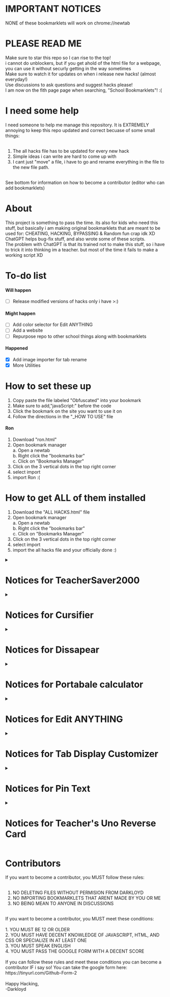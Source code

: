 # IMPORTANT NOTICES

NONE of these bookmarklets will work on chrome://newtab

# PLEASE READ ME

Make sure to star this repo so I can rise to the top!<br>
i cannot do unblockers, but if you get ahold of the html file for a webpage, you can use it without securly getting in the way sometimes<br>
Make sure to watch it for updates on when i release new hacks! (almost everyday!)<br>
Use discussions to ask questions and suggest hacks please!<br>
I am now on the fith page page when searching, "School Bookmarklets"! :(<br>

# I need some help

I need someone to help me manage this repository. It is EXTREMELY annoying to keep this repo updated and correct becuase of some small things:<br>
<br>
1. The all hacks file has to be  updated for every new hack<br>
2. Simple ideas i can write are hard to come up with<br>
3. I cant just "move" a file, i have to go and rename everything in the file to the new file path.<br>
<br>
See bottom for information on how to become a contributor (editor who can add bookmarklets)

# About

This project is something to pass the time. its also for kids who need this stuff, but basically i am making original bookmarklets that are meant to be used for: CHEATING, HACKING, BYPASSING & Random fun crap idk XD<br>
ChatGPT helps bug-fix stuff, and also wrote some of these scripts.<br>
The problem with ChatGPT is that its trained not to make this stuff, so i have to trick it into thinking im a teacher. but most of the time it fails to make a working script XD

# To-do list

<h4>Will happen</h4>

- [ ] Release modified versions of hacks only i have >:)

<h4>Might happen</h4>

- [ ] Add color selector for Edit ANYTHING
- [ ] Add a website
- [ ] Repurpose repo to other school things along with bookmarklets

<h4>Happened</h4>

- [x] Add image importer for tab rename
- [x] More Utilities

# How to set these up

1. Copy paste  the file labeled "Obfuscated" into your bookmark
2. Make sure to add,"javaScript:" before the code
3. Click the bookmark on the site you want to use it on
4. Follow the directions in the "_HOW TO USE" file

<h4>Ron</h4>

1. Download "ron.html"<br>
2. Open bookmark manager<br>
a. Open a newtab<br>
b. Right click the "bookmarks bar"<br>
c. Click on "Bookmarks Manager"<br>
3. Click on the 3 vertical dots in the top right corner<br>
4. select import<br>
5. import Ron :(<br>

# How to get ALL of them installed

1. Download the "ALL HACKS.html" file<br>
2. Open bookmark manager<br>
a. Open a newtab<br>
b. Right click the "bookmarks bar"<br>
c. Click on "Bookmarks Manager"<br>
3. Click on the 3 vertical dots in the top right corner<br>
4. select import<br>
5. import the all hacks file and your officially done :)<br>

<details>
<summary><h1>Notices for TeacherSaver2000</h1></summary>
1. Refreshing or closing the page WILL deactivate the program, you will need to reactivate it<br>
2. The page is NOT an instant load, so you will have to use it before the teacher gets too close
</details>
<details>
<summary><h1>Notices for Cursifier</h1></summary>
1. Refreshing or closing the page WILL deactivate the program, you will need to reactivate it<br>
2. This requires two inputs and is for messing around <br>
3. very buggy will fix later
</details>
<details>
<summary><h1>Notices for Dissapear</h1></summary>
1. Refreshing or closing the page WILL restore the page.<br>
2. This hack will make the page unusable
</details>
<details>
<summary><h1>Notices for Portabale calculator</h1></summary>
1. Refreshing or closing the page WILL NOT deactivate the program.<br>
2. this hack is in a new window and will NOT deactivate until you close that window OR refresh that window
</details>
<details>
<summary><h1>Notices for Edit ANYTHING</h1></summary>
1. Refreshing or closing the page WILL deactivate the hack, HOWEVER, going to a new page from that page WILL NOT.<br>
2. You can only edit text
</details>
<details>
<summary><h1>Notices for Tab Display Customizer</h1></summary>
1. Refreshing or closing the page WILL deactivate the program, you will need to reactivate it<br>
2. securly will see it as what you named it, as well as the image you set it to
</details>
<details>
<summary><h1>Notices for Pin Text</h1></summary>
1. Refreshing or closing the page WILL deactivate the program, you will need to reactivate it, it will also remove pinned text<br>
2. you cannot pin headings and marquees
</details>
<details>
<summary><h1>Notices for Teacher's Uno Reverse Card</h1></summary>
1. refreshing or closing the page you ran the script on will deactivate it<br>
2. this will refresh the page when it is reopened<br>
3. changing the url of the page will also refresh it, but that is useless because if the site is blocked it will create a refresh loop
</details>

# Contributors

If you want to become a contributor, you MUST follow these rules:<br>
<br>
1. NO DELETING FILES WITHOUT PERMISION FROM DARKLOYD<br>
2. NO IMPORTING BOOKMARKLETS THAT ARENT MADE BY YOU OR ME<br>
3. NO BEING MEAN TO ANYONE IN DISCUSSIONS<br>
<br>
If you want to become a contributor, you MUST meet these conditions:<br>
<br>
1. YOU MUST BE 12 OR OLDER<br>
2. YOU MUST HAVE DECENT KNOWLEDGE OF JAVASCRIPT, HTML, AND CSS OR SPECIALIZE IN AT LEAST ONE<br>
3. YOU MUST SPEAK ENGLISH<br>
4. YOU MUST PASS THE GOOGLE FORM WITH A DECENT SCORE<br>
<br>
If you can follow these rules and meet these conditions you can become a contributor IF i say so! You can take the google form here:<br>
https://tinyurl.com/Github-Form-2<br>
<br>
Happy Hacking,<br>
-Darkloyd
